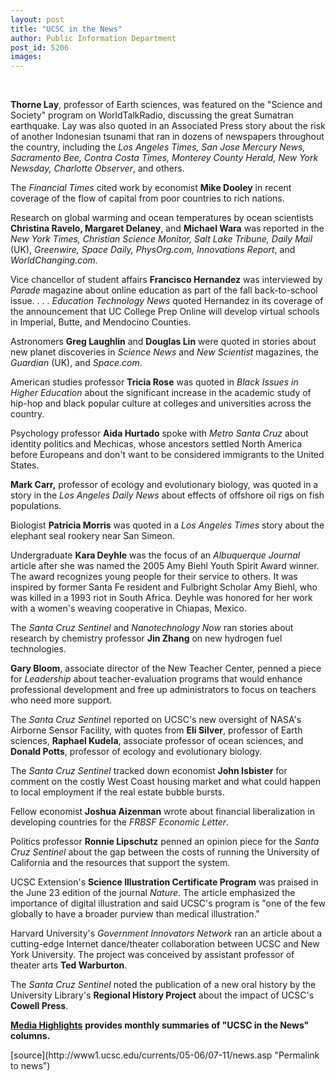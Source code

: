 ```yaml
---
layout: post
title: "UCSC in the News"
author: Public Information Department
post_id: 5206
images:
---
```


<a name="content" id="content"></a><br>
<p>
  <b>Thorne Lay</b>, professor of Earth sciences, was featured on the "Science and Society" program on WorldTalkRadio, discussing the great Sumatran earthquake. Lay was also quoted in an Associated Press story about the risk of another Indonesian tsunami that ran in dozens of newspapers throughout the country, including the <i>Los Angeles Times, San Jose Mercury News, Sacramento Bee, Contra Costa Times, Monterey County Herald, New York Newsday, Charlotte Observer</i>, and others.
</p>
<p>
  The <i>Financial Times</i> cited work by economist <b>Mike Dooley</b> in recent coverage of the flow of capital from poor countries to rich nations.
</p>
<p>
  Research on global warming and ocean temperatures by ocean scientists <b>Christina Ravelo, Margaret Delaney</b>, and <b>Michael Wara</b> was reported in the <i>New York Times, Christian Science Monitor, Salt Lake Tribune, Daily Mail</i> (UK), <i>Greenwire, Space Daily, PhysOrg.com, Innovations Report</i>, and <i>WorldChanging.com.</i>
</p>
<p>
  Vice chancellor of student affairs <b>Francisco Hernandez</b> was interviewed by <i>Parade</i> magazine about online education as part of the fall back-to-school issue. . . . <i>Education Technology News</i> quoted Hernandez in its coverage of the announcement that UC College Prep Online will develop virtual schools in Imperial, Butte, and Mendocino Counties.
</p>
<p>
  Astronomers <b>Greg Laughlin</b> and <b>Douglas Lin</b> were quoted in stories about new planet discoveries in <i>Science News</i> and <i>New Scientist</i> magazines, the <i>Guardian</i> (UK), and <i>Space.com</i>.
</p>
<p>
  American studies professor <b>Tricia Rose</b> was quoted in <i>Black Issues in Higher Education</i> about the significant increase in the academic study of hip-hop and black popular culture at colleges and universities across the country.
</p>
<p>
  Psychology professor <b>Aida Hurtado</b> spoke with <i>Metro</i> <i>Santa Cruz</i> about identity politics and Mechicas, whose ancestors settled North America before Europeans and don't want to be considered immigrants to the United States.
</p>
<p>
  <b>Mark Carr,</b> professor of ecology and evolutionary biology, was quoted in a story in the <i>Los Angeles Daily News</i> about effects of offshore oil rigs on fish populations.
</p>
<p>
  Biologist <b>Patricia Morris</b> was quoted in a <i>Los Angeles Times</i> story about the elephant seal rookery near San Simeon.
</p>
<p>
  Undergraduate <b>Kara Deyhle</b> was the focus of an <i>Albuquerque Journal</i> article after she was named the 2005 Amy Biehl Youth Spirit Award winner. The award recognizes young people for their service to others. It was inspired by former Santa Fe resident and Fulbright Scholar Amy Biehl, who was killed in a 1993 riot in South Africa. Deyhle was honored for her work with a women's weaving cooperative in Chiapas, Mexico.
</p>
<p>
  The <i>Santa Cruz Sentinel</i> and <i>Nanotechnology Now</i> ran stories about research by chemistry professor <b>Jin Zhang</b> on new hydrogen fuel technologies.
</p>
<p>
  <b>Gary Bloom</b>, associate director of the New Teacher Center, penned a piece for <i>Leadership</i> about teacher-evaluation programs that would enhance professional development and free up administrators to focus on teachers who need more support.
</p>
<p>
  The <i>Santa Cruz Sentine</i>l reported on UCSC's new oversight of NASA's Airborne Sensor Facility, with quotes from <b>Eli Silver</b>, professor of Earth sciences, <b>Raphael Kudela</b>, associate professor of ocean sciences, and <b>Donald Potts</b>, professor of ecology and evolutionary biology.
</p>
<p>
  The <i>Santa Cruz Sentinel</i> tracked down economist <b>John Isbister</b> for comment on the costly West Coast housing market and what could happen to local employment if the real estate bubble bursts.
</p>
<p>
  Fellow economist <b>Joshua Aizenman</b> wrote about financial liberalization in developing countries for the <i>FRBSF Economic Letter</i>.
</p>
<p>
  Politics professor <b>Ronnie Lipschutz</b> penned an opinion piece for the <i>Santa Cruz Sentinel</i> about the gap between the costs of running the University of California and the resources that support the system.
</p>
<p>
  UCSC Extension's <b>Science Illustration Certificate Program</b> was praised in the June 23 edition of the journal <i>Nature</i>. The article emphasized the importance of digital illustration and said UCSC's program is "one of the few globally to have a broader purview than medical illustration."
</p>
<p>
  Harvard University's <i>Government Innovators Network</i> ran an article about a cutting-edge Internet dance/theater collaboration between UCSC and New York University. The project was conceived by assistant professor of theater arts <b>Ted Warburton</b>.
</p>
<p>
  The <i>Santa Cruz Sentinel</i> noted the publication of a new oral history by the University Library's <b>Regional History Project</b> about the impact of UCSC's <b>Cowell Press</b>.
</p>
<p>
  <a href="http://www.ucsc.edu/news_events/media_highlights"><b>Media Highlights</b></a> <b>provides monthly summaries of "UCSC in the News" columns.</b><br>
</p>
<form>
  <input name="t1" size="-1" type="hidden">
</form>



</p>
[source](http://www1.ucsc.edu/currents/05-06/07-11/news.asp "Permalink to news")
